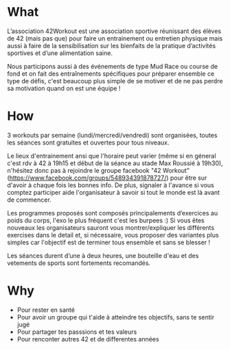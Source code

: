 <!-- TITLE: 42 Workout -->
<!-- SUBTITLE: "Mens sana in corpore sano" -->

# What
L’association 42Workout est une association sportive réunissant des élèves de 42 (mais pas que) pour faire un entrainement ou entretien physique mais aussi à faire de la sensibilisation sur les bienfaits de la pratique d’activités sportives et d’une alimentation saine.

Nous participons aussi à des événements de type Mud Race ou course de fond et on fait des entraînements spécifiques pour préparer ensemble ce type de défis, c'est beaucoup plus simple de se motiver et de ne pas perdre sa motivation quand on est une équipe ! 

# How
3 workouts par semaine (lundi/mercredi/vendredi) sont organisées, toutes les séances sont gratuites et ouvertes pour tous niveaux.

Le lieux d'entrainement ansi que l'horaire peut varier (même si en géneral c'est rdv à 42 à 19h15 et début de la séance au stade Max Roussié à 19h30), n'hésitez donc pas à rejoindre le groupe facebook "42 Workout" (https://www.facebook.com/groups/548934391878727/) pour être sur d'avoir à chaque fois les bonnes info.
De plus, signaler à l'avance si vous comptez participer aide l'organisateur à savoir si tout le monde est là avant de commencer.

Les programmes proposés sont composés principalements d’exercices au poids du corps, l'exo le plus fréquent c'est les burpees :)
Si vous êtes nouveaux les organisateurs sauront vous montrer/expliquer les différents exercises dans le detail et, si nécessaire, vous proposer des variantes plus simples car l'objectif est de terminer tous ensemble et sans se blesser !

Les séances durent d’une à deux heures, une bouteille d'eau et des vetements de sports sont fortements recomandés.

# Why
- Pour rester en santé
- Pour avoir un groupe qui t'aide à atteindre tes objectifs, sans te sentir jugé
- Pour partager tes passsions et tes valeurs
- Pour renconter autres 42 et de differentes années